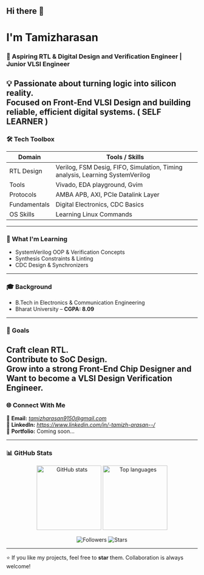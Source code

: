 ## Hi there 👋
#  I'm **Tamizharasan**

### 🧩 Aspiring RTL & Digital Design and Verification Engineer | Junior VLSI Engineer

💡 Passionate about turning logic into silicon reality.  
Focused on **Front-End VLSI Design** and building reliable, efficient digital systems.
                                ( SELF LEARNER )
---

### 🛠 Tech Toolbox

| Domain | Tools / Skills |
|--------|----------------|
| RTL Design | Verilog, FSM Desig, FIFO, Simulation, Timing analysis, Learning SystemVerilog |
| Tools | Vivado, EDA playground, Gvim |
| Protocols | AMBA APB, AXI, PCIe Datalink Layer |
| Fundamentals | Digital Electronics, CDC Basics |
| OS Skills |Learning Linux Commands |

---

### 🎯 What I'm Learning
- SystemVerilog OOP & Verification Concepts  
- Synthesis Constraints & Linting  
- CDC Design & Synchronizers  

---

### 🎓 Background

- B.Tech in Electronics & Communication Engineering  
- Bharat University – **CGPA: 8.09**  

---

### 🚀 Goals

Craft clean RTL.  
Contribute to SoC Design.  
Grow into a strong Front-End Chip Designer and
Want to become a VLSI Design Verification Engineer.
---

### 🌐 Connect With Me

📩 **Email:** *tamizharasan9150@gmail.com*  
🔗 **LinkedIn:** *https://www.linkedin.com/in/-tamizh-arasan--/*  
📁 **Portfolio:** Coming soon…

---

### 📊 GitHub Stats

<p align="center">
  <img src="https://github-readme-stats.vercel.app/api?username=Tamizharasan&show_icons=true&theme=radical" height="170" alt="GitHub stats" />
  <img src="https://github-readme-stats.vercel.app/api/top-langs/?username=Tamizharasan&layout=compact&theme=radical" height="170" alt="Top languages" />
</p>

<!-- Followers badge (shields.io is very reliable) -->
<p align="center">
  <img src="https://img.shields.io/github/followers/Tamizharasan?label=Followers&style=social" alt="Followers" />
  <img src="https://img.shields.io/github/stars/Tamizharasan?label=Stars" alt="Stars" />
</p>


---

⭐ If you like my projects, feel free to **star** them. Collaboration is always welcome!

<!--
**Tamizharasan-VLSI/Tamizharasan-VLSI** is a ✨ _special_ ✨ repository because its `README.md` (this file) appears on your GitHub profile.

Here are some ideas to get you started:

- 🔭 I’m currently working on ...
- 🌱 I’m currently learning ...
- 👯 I’m looking to collaborate on ...
- 🤔 I’m looking for help with ...
- 💬 Ask me about ...
- 📫 How to reach me: ...
- 😄 Pronouns: ...
- ⚡ Fun fact: ...
-->
